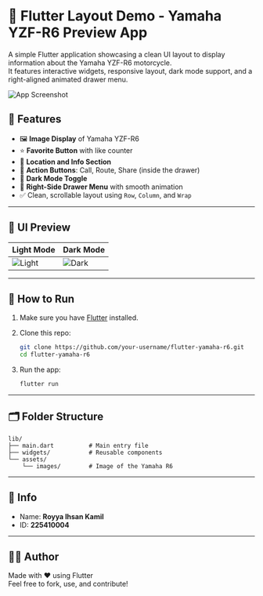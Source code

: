 # 🚀 Flutter Layout Demo - Yamaha YZF-R6 Preview App

A simple Flutter application showcasing a clean UI layout to display information about the Yamaha YZF-R6 motorcycle.  
It features interactive widgets, responsive layout, dark mode support, and a right-aligned animated drawer menu.

![App Screenshot](preview.png)

## 📱 Features

- 🖼️ **Image Display** of Yamaha YZF-R6
- ⭐ **Favorite Button** with like counter
- 📍 **Location and Info Section**
- 🧭 **Action Buttons**: Call, Route, Share (inside the drawer)
- 🌙 **Dark Mode Toggle**
- 📂 **Right-Side Drawer Menu** with smooth animation
- ✅ Clean, scrollable layout using `Row`, `Column`, and `Wrap`

---

## 📸 UI Preview

| Light Mode | Dark Mode |
|------------|-----------|
| ![Light](screenshots/light_mode.png) | ![Dark](screenshots/dark_mode.png) |

---

## 🔧 How to Run

1. Make sure you have [Flutter](https://flutter.dev/docs/get-started/install) installed.
2. Clone this repo:

   ```bash
   git clone https://github.com/your-username/flutter-yamaha-r6.git
   cd flutter-yamaha-r6
   ```

3. Run the app:

   ```bash
   flutter run
   ```

---

## 🗂️ Folder Structure

```
lib/
├── main.dart          # Main entry file
├── widgets/           # Reusable components
└── assets/
    └── images/        # Image of the Yamaha R6
```

---

## 📌 Info

- Name: **Royya Ihsan Kamil**
- ID: **225410004**

---

## 🧑‍💻 Author

Made with ❤️ using Flutter  
Feel free to fork, use, and contribute!
